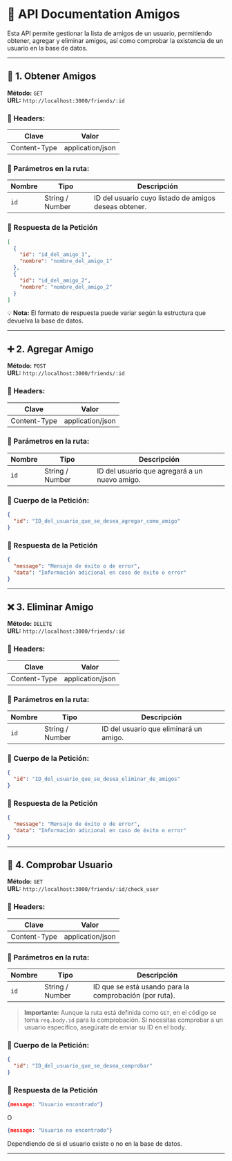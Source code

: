 # 📌 API Documentation Amigos

Esta API permite gestionar la lista de amigos de un usuario, permitiendo obtener, agregar y eliminar amigos, así como comprobar la existencia de un usuario en la base de datos.

---
## 🤝 1. Obtener Amigos
**Método:** `GET`  
**URL:** `http://localhost:3000/friends/:id`  

### 📌 Headers:
| Clave        | Valor               |
|-------------|--------------------|
| Content-Type | application/json  |

### 📌 Parámetros en la ruta:
| Nombre  | Tipo  | Descripción                                |
|---------|-------|--------------------------------------------|
| `id`    | String / Number | ID del usuario cuyo listado de amigos deseas obtener. |

### 📌 Respuesta de la Petición
~~~json
[
  {
    "id": "id_del_amigo_1",
    "nombre": "nombre_del_amigo_1"
  },
  {
    "id": "id_del_amigo_2",
    "nombre": "nombre_del_amigo_2"
  }
]
~~~
💡 **Nota:** El formato de respuesta puede variar según la estructura que devuelva la base de datos.

---

## ➕ 2. Agregar Amigo
**Método:** `POST`  
**URL:** `http://localhost:3000/friends/:id`  

### 📌 Headers:
| Clave        | Valor               |
|-------------|--------------------|
| Content-Type | application/json  |

### 📌 Parámetros en la ruta:
| Nombre  | Tipo  | Descripción                              |
|---------|-------|------------------------------------------|
| `id`    | String / Number | ID del usuario que agregará a un nuevo amigo. |

### 📌 Cuerpo de la Petición:
~~~json
{
  "id": "ID_del_usuario_que_se_desea_agregar_como_amigo"
}
~~~

### 📌 Respuesta de la Petición
~~~json
{
  "message": "Mensaje de éxito o de error",
  "data": "Información adicional en caso de éxito o error"
}
~~~

---

## ❌ 3. Eliminar Amigo
**Método:** `DELETE`  
**URL:** `http://localhost:3000/friends/:id`  

### 📌 Headers:
| Clave        | Valor               |
|-------------|--------------------|
| Content-Type | application/json  |

### 📌 Parámetros en la ruta:
| Nombre  | Tipo  | Descripción                                     |
|---------|-------|-------------------------------------------------|
| `id`    | String / Number | ID del usuario que eliminará un amigo. |

### 📌 Cuerpo de la Petición:
~~~json
{
  "id": "ID_del_usuario_que_se_desea_eliminar_de_amigos"
}
~~~

### 📌 Respuesta de la Petición
~~~json
{
  "message": "Mensaje de éxito o de error",
  "data": "Información adicional en caso de éxito o error"
}
~~~

---

## 🔎 4. Comprobar Usuario
**Método:** `GET`  
**URL:** `http://localhost:3000/friends/:id/check_user`  

### 📌 Headers:
| Clave        | Valor               |
|-------------|--------------------|
| Content-Type | application/json  |

### 📌 Parámetros en la ruta:
| Nombre  | Tipo  | Descripción                                           |
|---------|-------|-------------------------------------------------------|
| `id`    | String / Number | ID que se está usando para la comprobación (por ruta). |

> **Importante:** Aunque la ruta está definida como `GET`, en el código se toma `req.body.id` para la comprobación. Si necesitas comprobar a un usuario específico, asegúrate de enviar su ID en el body. 

### 📌 Cuerpo de la Petición:
~~~json
{
  "id": "ID_del_usuario_que_se_desea_comprobar"
}
~~~

### 📌 Respuesta de la Petición
~~~json
{message: "Usuario encontrado"}
~~~
O
~~~json
{message: "Usuario no encontrado"}
~~~
Dependiendo de si el usuario existe o no en la base de datos.

---


